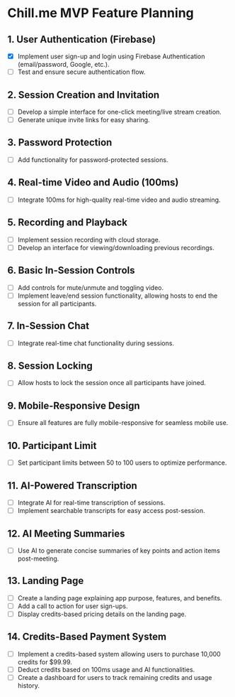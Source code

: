 # Chill.me MVP Feature Planning

## 1. User Authentication (Firebase)
- [x] Implement user sign-up and login using Firebase Authentication (email/password, Google, etc.).
- [ ] Test and ensure secure authentication flow.

## 2. Session Creation and Invitation
- [ ] Develop a simple interface for one-click meeting/live stream creation.
- [ ] Generate unique invite links for easy sharing.
  
## 3. Password Protection
- [ ] Add functionality for password-protected sessions.
  
## 4. Real-time Video and Audio (100ms)
- [ ] Integrate 100ms for high-quality real-time video and audio streaming.
  
## 5. Recording and Playback
- [ ] Implement session recording with cloud storage.
- [ ] Develop an interface for viewing/downloading previous recordings.

## 6. Basic In-Session Controls
- [ ] Add controls for mute/unmute and toggling video.
- [ ] Implement leave/end session functionality, allowing hosts to end the session for all participants.
  
## 7. In-Session Chat
- [ ] Integrate real-time chat functionality during sessions.
  
## 8. Session Locking
- [ ] Allow hosts to lock the session once all participants have joined.
  
## 9. Mobile-Responsive Design
- [ ] Ensure all features are fully mobile-responsive for seamless mobile use.
  
## 10. Participant Limit
- [ ] Set participant limits between 50 to 100 users to optimize performance.

## 11. AI-Powered Transcription
- [ ] Integrate AI for real-time transcription of sessions.
- [ ] Implement searchable transcripts for easy access post-session.

## 12. AI Meeting Summaries
- [ ] Use AI to generate concise summaries of key points and action items post-meeting.

## 13. Landing Page
- [ ] Create a landing page explaining app purpose, features, and benefits.
- [ ] Add a call to action for user sign-ups.
- [ ] Display credits-based pricing details on the landing page.

## 14. Credits-Based Payment System
- [ ] Implement a credits-based system allowing users to purchase 10,000 credits for $99.99.
- [ ] Deduct credits based on 100ms usage and AI functionalities.
- [ ] Create a dashboard for users to track remaining credits and usage history.
